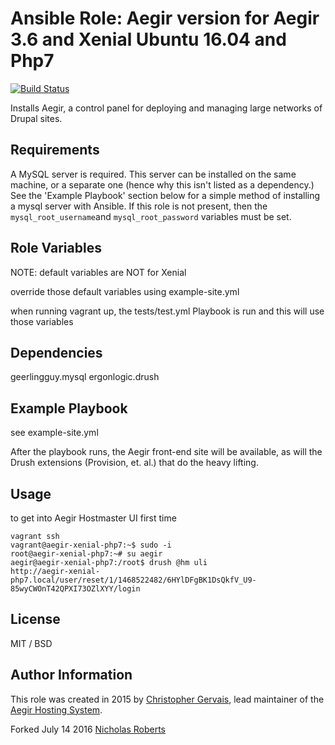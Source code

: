 # Ansible Role: Aegir version for Aegir 3.6 and Xenial Ubuntu 16.04 and Php7



[![Build Status](https://travis-ci.org/niccolox/ansible-role-aegir.svg?branch=master)](https://travis-ci.org/niccolox/ansible-role-aegir)

Installs Aegir, a control panel for deploying and managing large networks of Drupal sites.

## Requirements

A MySQL server is required. This server can be installed on the same machine,
or a separate one (hence why this isn't listed as a dependency.) See the
'Example Playbook' section below for a simple method of installing a mysql
server with Ansible. If this role is not present, then the
`mysql_root_username`and `mysql_root_password` variables must be set.

## Role Variables

NOTE: default variables are NOT for Xenial

override those default variables using example-site.yml 

when running vagrant up, the tests/test.yml Playbook is run and this will use those variables


## Dependencies

  geerlingguy.mysql
  ergonlogic.drush
  
## Example Playbook

see example-site.yml

After the playbook runs, the Aegir front-end site will be available, as will
the Drush extensions (Provision, et. al.) that do the heavy lifting.

## Usage

to get into Aegir Hostmaster UI first time


```
vagrant ssh
vagrant@aegir-xenial-php7:~$ sudo -i
root@aegir-xenial-php7:~# su aegir
aegir@aegir-xenial-php7:/root$ drush @hm uli
http://aegir-xenial-php7.local/user/reset/1/1468522482/6HYlDFgBK1DsQkfV_U9-85wyCWOnT42QPXI73OZlXYY/login
```

## License

MIT / BSD

## Author Information

This role was created in 2015 by [Christopher Gervais](http://ergonlogic.com/), lead maintainer of the [Aegir Hosting System](http://www.aegirproject.org).

Forked July 14 2016 [Nicholas Roberts](http://www.devekko.com/)